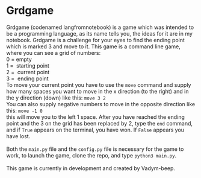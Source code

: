 # Grdgame

Grdgame (codenamed langfromnotebook) is a game which was intended to be a programming language, as its name tells you, the ideas for it are in my notebook.
Grdgame is a challenge for your eyes to find the ending point which is marked 3 and move to it.
This game is a command line game, where you can see a grid of numbers:<br />
0 = empty<br />
1 =  starting point<br />
2 =  current point<br />
3 =  ending point<br />
To move your current point you have to use the `move` command and supply how many spaces you want to move in the x direction (to the right) and in the y direction (down)
like this: `move 3 2`<br />
You can also supply negative numbers to move in the opposite direction 
like this: `move -1 0`<br />
this will move you to the left 1 space.
After you have reached the ending point and the 3 on the grid has been replaced by 2, type the `end` command, and if `True` appears on the terminal, you have won.
If `False` appears you have lost.
<br /><br />
Both the `main.py` file and the `config.py` file is necessary for the game to work, to launch the game, clone the repo, and type `python3 main.py`.
<br /><br />
This game is currently in development and created by Vadym-beep.
